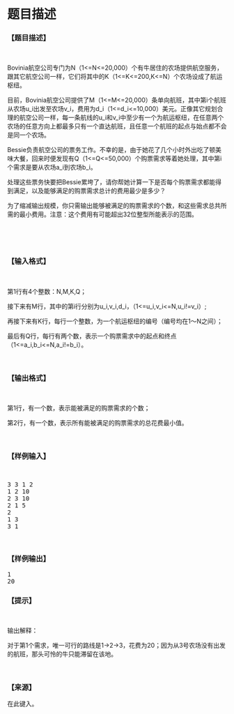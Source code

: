 # 题目描述


<h3>
【题目描述】
</h3>
<p>
<br/>
</p>
<p>
Bovinia航空公司专门为N（1&lt;=N&lt;=20,000）个有牛居住的农场提供航空服务，跟其它航空公司一样，它们将其中的K（1&lt;=K&lt;=200,K&lt;=N）个农场设成了航运枢纽。
</p>
<p>
目前，Bovinia航空公司提供了M（1&lt;=M&lt;=20,000）条单向航班，其中第i个航班从农场u_i出发至农场v_i，费用为d_i（1&lt;=d_i&lt;=10,000）美元。正像其它规划合理的航空公司一样，每一条航线的u_i和v_i中至少有一个为航运枢纽，在任意两个农场的任意方向上都最多只有一个直达航班，且任意一个航班的起点与始点都不会是同一个农场。
</p>
<p>
Bessie负责航空公司的票务工作。不幸的是，由于她花了几个小时外出吃了顿美味大餐，回来时便发现有Q（1&lt;=Q&lt;=50,000）个购票需求等着她处理，其中第i个需求是要从农场a_i到农场b_i。
</p>
<p>
处理这些票务快要把Bessie累垮了，请你帮她计算一下是否每个购票需求都能得到满足，以及能够满足的购票需求总计的费用最少是多少？
</p>
<p>
为了缩减输出规模，你只需输出能够被满足的购票需求的个数，和这些需求总共所需的最小费用。注意：这个费用有可能超出32位整型所能表示的范围。
</p>
<p>
<br/>
</p>
<p>
<br/>
</p>
<h3>
【输入格式】
</h3>
<p>
<br/>
</p>
<p>
第1行有4个整数：N,M,K,Q；
</p>
<p>
接下来有M行，其中的第i行分别为u_i,v_i,d_i，（1&lt;=u_i,v_i&lt;=N,u_i!=v_i）;
</p>
<p>
再接下来有K行，每行一个整数，为一个航运枢纽的编号（编号均在1～N之间）；
</p>
<p>
最后有Q行，每行有两个数，表示一个购票需求中的起点和终点（1&lt;=a_i,b_i&lt;=N,a_i!=b_i）。
</p>
<p>
<br/>
</p>
<h3>
【输出格式】
</h3>
<p>
<br/>
</p>
<p>
第1行，有一个数，表示能被满足的购票需求的个数；
</p>
<p>
第2行，有一个数，表示所有能被满足的购票需求的总花费最小值。
</p>
<p>
<br/>
</p>
<h3>
【样例输入】
</h3>
<pre><p>
3 3 1 2
1 2 10
2 3 10
2 1 5
2
1 3
3 1
</p>
</pre>
<h3>
【样例输出】
</h3>
<pre>1
20
</pre>
<h3>
【提示】
</h3>
<p>
<br/>
</p>
<p>
输出解释：
</p>
<p>
对于第1个需求，唯一可行的路线是1-&gt;2-&gt;3，花费为20；因为从3号农场没有出发的航班，那头可怜的牛只能滞留在该地。
</p>
<p>
<br/>
</p>
<h3>
【来源】
</h3>
<p>
在此键入。
</p>
